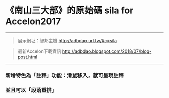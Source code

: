 # 《南山三大部》的原始碼 sila for Accelon2017  
---  
> 展示網址：智邦主機 http://adbdao.url.tw/#c=sila  
  
> 最新Accelon下載資訊 http://adbdao.blogspot.com/2018/07/blog-post.html  
---  
### 新增特色為「註釋」功能：滑鼠移入，就可呈現註釋  
### 並且可以「段落重排」